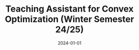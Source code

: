 ---
title: "Teaching Assistant for Convex Optimization (Winter Semester 24/25)"
collection: teaching
type: "Master's course"
venue: "Technical University of Munich"
permalink: /teaching/ws24-25
date: 2024-01-01
---